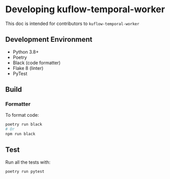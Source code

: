 # Developing kuflow-temporal-worker

This doc is intended for contributors to `kuflow-temporal-worker`

## Development Environment

- Python 3.8+
- Poetry
- Black (code formatter)
- Flake 8 (linter)
- PyTest

## Build

### Formatter

To format code:

```bash
poetry run black
# Or
npm run black
```

## Test

Run all the tests with:

```bash
poetry run pytest
```
